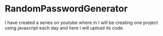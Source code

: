 # RandomPasswordGenerator
I have created a series on youtube where in I will be creating one project using javascript each day and here i will upload its code.
